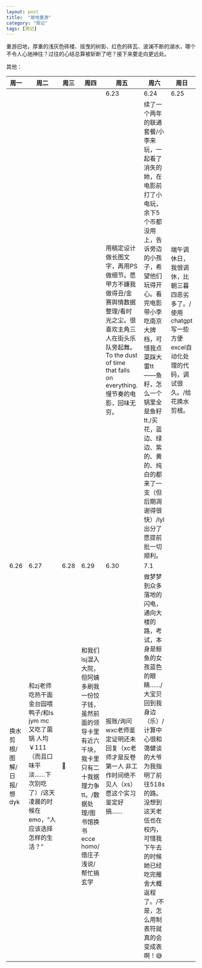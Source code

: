 ```yaml
---
layout: post
title:  "故地重游"
category: "周记"
tags: [周记]
---
```

重游旧地，厚重的浅灰色砖楼、摇曳的树影、红色的砖瓦、波澜不断的湖水，哪个不令人心驰神往？过往的心结总算被斩断了吧？接下来要走向更远处。

其他：

|周一|周二|周三|周四|周五|周六|周日|
| --- | --- | --- | --- | --- | --- | --- |
|||||6.23|6.24|6.25
|||||用稿定设计做长图文字，再用PS做细节。愿甲方不嫌我做得丑/金赛舆情数据整理/看时光之尘。很喜欢主角三人在街头乐队旁起舞。To the dust of time that falls on everything. 慢节奏的电影，回味无穷。|续了一个两年的联通套餐/小李来玩，一起看了消失的她，在电影前打了小电玩，余下5个币都没用上，告诉旁边的小孩子，希望他们玩得开心。看完电影带小李吃南京大牌档，可惜我点菜踩大雷tt——鱼籽，怎么一个锅里全是鱼籽tt./买花，蓝边、绿边、紫的、黄的、纯白的都来了一支（但后期凋谢得很快）/lyl出分了 愿提前批一切顺利。|端午调休日，我恨调休，比朝三暮四恶劣多了。/使用chatgpt写一些方便excel自动化处理的代码，调试很久。/给花换水剪根。
|6.26|6.27|6.28|6.29|6.30|7.1
|换水剪根/图解/日报/想dyk|和zj老师吃热干面 金台园喂鸭子/和ls jym mc 又吃了菌锅 人均￥111（而且口味平淡……下次别吃了）/这天凌晨的时候在emo，“人应该选择怎样的生活？”|🤔|和我们lsj混入大院，但阿姨多刷我一份饺子钱，虽然前面的领导卡里有近六千块，我卡里只有二十我据理力争tt。/数据处理/图书馆换书 ecce homo/借庄子浅说/帮忙搞玄学|报账/询问wxc老师鉴定证明还未回复（xc老师才是反卷第一人 非工作时间绝不见人（xs）愿这个实习鉴定好搞……|做梦梦到众多落地的闪电，通向大楼的路，考试，本身是鲸鱼的女孩蓝色的眼睛……/大宝贝回到我身边（乐）/计算中心很和蔼健谈的大爷为我指明了前往518s的路。没想到这天老伍也在校内，可惜我下午去的时候她已经吃完雁舍大概返程了。/不是，怎么用制表符就真的会变成表啊！😅